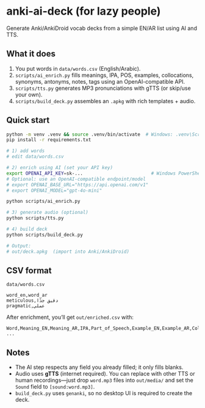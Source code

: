 # anki-ai-deck (for lazy people) 
Generate Anki/AnkiDroid vocab decks from a simple EN/AR list using AI and TTS.

## What it does
1) You put words in `data/words.csv` (English/Arabic).
2) `scripts/ai_enrich.py` fills meanings, IPA, POS, examples, collocations, synonyms, antonyms, notes, tags using an OpenAI-compatible API.
3) `scripts/tts.py` generates MP3 pronunciations with gTTS (or skip/use your own).
4) `scripts/build_deck.py` assembles an `.apkg` with rich templates + audio.

## Quick start
```bash
python -m venv .venv && source .venv/bin/activate  # Windows: .venv\Scripts\activate
pip install -r requirements.txt

# 1) add words
# edit data/words.csv

# 2) enrich using AI (set your API key)
export OPENAI_API_KEY=sk-...                         # Windows PowerShell: $env:OPENAI_API_KEY="sk-..."
# Optional: use an OpenAI-compatible endpoint/model
# export OPENAI_BASE_URL="https://api.openai.com/v1"
# export OPENAI_MODEL="gpt-4o-mini"

python scripts/ai_enrich.py

# 3) generate audio (optional)
python scripts/tts.py

# 4) build deck
python scripts/build_deck.py

# Output:
# out/deck.apkg  (import into Anki/AnkiDroid)
```

## CSV format
`data/words.csv`
```
word_en,word_ar
meticulous,دقيق جدًا
pragmatic,عملي
```

After enrichment, you’ll get `out/enriched.csv` with:
```
Word,Meaning_EN,Meaning_AR,IPA,Part_of_Speech,Example_EN,Example_AR,Collocations,Synonyms,Antonyms,Notes,Tags,Sound
...
```

## Notes
- The AI step respects any field you already filled; it only fills blanks.
- Audio uses **gTTS** (internet required). You can replace with other TTS or human recordings—just drop `word.mp3` files into `out/media/` and set the `Sound` field to `[sound:word.mp3]`.
- `build_deck.py` uses `genanki`, so no desktop UI is required to create the deck.

